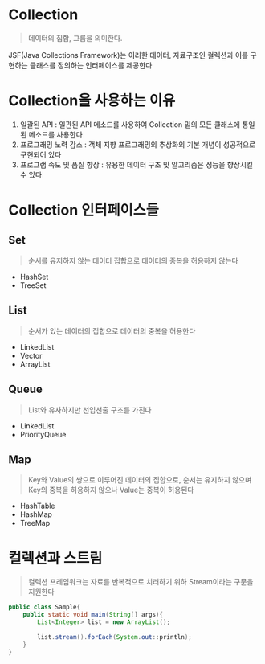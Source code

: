 # Collection
> 데이터의 집합, 그룹을 의미한다.

JSF(Java Collections Framework)는 이러한 데이터, 자료구조인 컬렉션과 이를 구현하는 클래스를 정의하는 인터페이스를 제공한다

# Collection을 사용하는 이유
1. 일괄된 API : 일관된 API 메소드를 사용하여 Collection 밑의 모든 클래스에 통일된 메소드를 사용한다
2. 프로그래밍 노력 감소 : 객체 지향 프로그래밍의 추상화의 기본 개념이 성공적으로 구현되어 있다
3. 프로그램 속도 및 품질 향상 : 유용한 데이터 구조 및 알고리즘은 성능을 향상시킬 수 있다

# Collection 인터페이스들
## Set
> 순서를 유지하지 않는 데이터 집합으로 데이터의 중복을 허용하지 않는다
* HashSet
* TreeSet

## List
> 순서가 있는 데이터의 집합으로 데이터의 중복을 허용한다
* LinkedList
* Vector
* ArrayList

## Queue
> List와 유사하지만 선입선출 구조를 가진다
* LinkedList
* PriorityQueue

## Map
> Key와 Value의 쌍으로 이루어진 데이터의 집합으로, 순서는 유지하지 않으며 Key의 중복을 허용하지 않으나 Value는 중복이 허용된다
* HashTable
* HashMap
* TreeMap

# 컬렉션과 스트림
> 컬렉션 프레임워크는 자료를 반복적으로 치러하기 위하 Stream이라는 구문을 지원한다
```java
public class Sample{
    public static void main(String[] args){
        List<Integer> list = new ArrayList();
        
        list.stream().forEach(System.out::println);
    }
}
```
